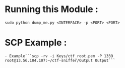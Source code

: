 # Running this Module : 

``sudo python dump_me.py <INTERFACE> -p <PORT> <PORT>``

# SCP Example : 

    - Example```scp -rv -i Keys/ctf_root.pem -P 1339 root@13.56.104.107:~/ctf-sniffer/Output Output```